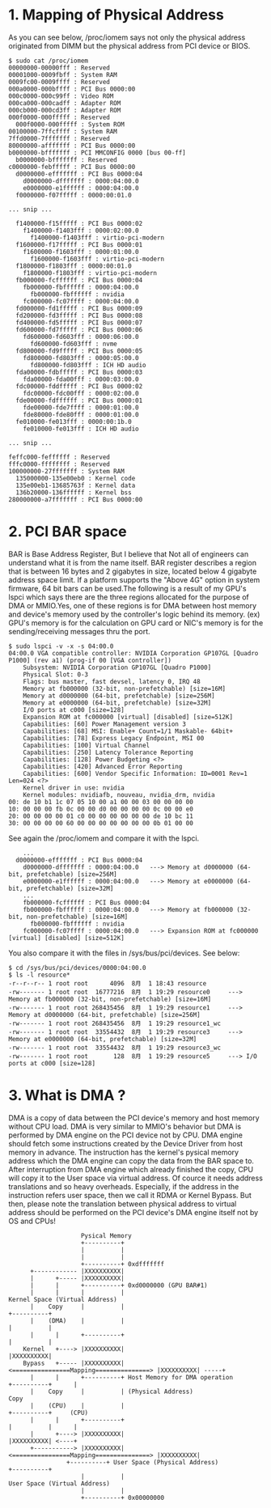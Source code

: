 # 1. Mapping of Physical Address
As you can see below, /proc/iomem says not only the physical address originated from DIMM but the physical address from PCI device or BIOS.
```
$ sudo cat /proc/iomem 
00000000-00000fff : Reserved
00001000-0009fbff : System RAM
0009fc00-0009ffff : Reserved
000a0000-000bffff : PCI Bus 0000:00
000c0000-000c99ff : Video ROM
000ca000-000cadff : Adapter ROM
000cb000-000cd3ff : Adapter ROM
000f0000-000fffff : Reserved
  000f0000-000fffff : System ROM
00100000-7ffcffff : System RAM
7ffd0000-7fffffff : Reserved
80000000-afffffff : PCI Bus 0000:00
b0000000-bfffffff : PCI MMCONFIG 0000 [bus 00-ff]
  b0000000-bfffffff : Reserved
c0000000-febfffff : PCI Bus 0000:00
  d0000000-efffffff : PCI Bus 0000:04
    d0000000-dfffffff : 0000:04:00.0
    e0000000-e1ffffff : 0000:04:00.0
  f0000000-f07fffff : 0000:00:01.0

... snip ...

  f1400000-f15fffff : PCI Bus 0000:02
    f1400000-f1403fff : 0000:02:00.0
      f1400000-f1403fff : virtio-pci-modern
  f1600000-f17fffff : PCI Bus 0000:01
    f1600000-f1603fff : 0000:01:00.0
      f1600000-f1603fff : virtio-pci-modern
  f1800000-f1803fff : 0000:00:01.0
    f1800000-f1803fff : virtio-pci-modern
  fb000000-fcffffff : PCI Bus 0000:04
    fb000000-fbffffff : 0000:04:00.0
      fb000000-fbffffff : nvidia
    fc000000-fc07ffff : 0000:04:00.0
  fd000000-fd1fffff : PCI Bus 0000:09
  fd200000-fd3fffff : PCI Bus 0000:08
  fd400000-fd5fffff : PCI Bus 0000:07
  fd600000-fd7fffff : PCI Bus 0000:06
    fd600000-fd603fff : 0000:06:00.0
      fd600000-fd603fff : nvme
  fd800000-fd9fffff : PCI Bus 0000:05
    fd800000-fd803fff : 0000:05:00.0
      fd800000-fd803fff : ICH HD audio
  fda00000-fdbfffff : PCI Bus 0000:03
    fda00000-fda00fff : 0000:03:00.0
  fdc00000-fddfffff : PCI Bus 0000:02
    fdc00000-fdc00fff : 0000:02:00.0
  fde00000-fdffffff : PCI Bus 0000:01
    fde00000-fde7ffff : 0000:01:00.0
    fde80000-fde80fff : 0000:01:00.0
  fe010000-fe013fff : 0000:00:1b.0
    fe010000-fe013fff : ICH HD audio
    
... snip ...

feffc000-feffffff : Reserved
fffc0000-ffffffff : Reserved
100000000-27fffffff : System RAM
  135000000-135e00eb0 : Kernel code
  135e00eb1-13685763f : Kernel data
  136b20000-136ffffff : Kernel bss
280000000-a7fffffff : PCI Bus 0000:00
```
# 2. PCI BAR space
BAR is Base Address Register, But I believe that Not all of engineers can understand what it is from the name itself. BAR register describes a region that is between 16 bytes and 2 gigabytes in size, located below 4 gigabyte address space limit. If a platform supports the "Above 4G" option in system firmware, 64 bit bars can be used.The following is a result of my GPU's lspci which says there are the three regions allocated for the purpose of DMA or MMIO.Yes, one of these regions is for DMA between host memory and device's memory used by the controller's logic behind its memory.
(ex) GPU's memory is for the calculation on GPU card or NIC's memory is for the sending/receiving messages thru the port.
```
$ sudo lspci -v -x -s 04:00.0
04:00.0 VGA compatible controller: NVIDIA Corporation GP107GL [Quadro P1000] (rev a1) (prog-if 00 [VGA controller])
	Subsystem: NVIDIA Corporation GP107GL [Quadro P1000]
	Physical Slot: 0-3
	Flags: bus master, fast devsel, latency 0, IRQ 48
	Memory at fb000000 (32-bit, non-prefetchable) [size=16M]
	Memory at d0000000 (64-bit, prefetchable) [size=256M]
	Memory at e0000000 (64-bit, prefetchable) [size=32M]
	I/O ports at c000 [size=128]
	Expansion ROM at fc000000 [virtual] [disabled] [size=512K]
	Capabilities: [60] Power Management version 3
	Capabilities: [68] MSI: Enable+ Count=1/1 Maskable- 64bit+
	Capabilities: [78] Express Legacy Endpoint, MSI 00
	Capabilities: [100] Virtual Channel
	Capabilities: [250] Latency Tolerance Reporting
	Capabilities: [128] Power Budgeting <?>
	Capabilities: [420] Advanced Error Reporting
	Capabilities: [600] Vendor Specific Information: ID=0001 Rev=1 Len=024 <?>
	Kernel driver in use: nvidia
	Kernel modules: nvidiafb, nouveau, nvidia_drm, nvidia
00: de 10 b1 1c 07 05 10 00 a1 00 00 03 00 00 00 00
10: 00 00 00 fb 0c 00 00 d0 00 00 00 00 0c 00 00 e0
20: 00 00 00 00 01 c0 00 00 00 00 00 00 de 10 bc 11
30: 00 00 00 00 60 00 00 00 00 00 00 00 0b 01 00 00
```

See again the /proc/iomem and compare it with the lspci.
```
    ...
  d0000000-efffffff : PCI Bus 0000:04
    d0000000-dfffffff : 0000:04:00.0   ---> Memory at d0000000 (64-bit, prefetchable) [size=256M]
    e0000000-e1ffffff : 0000:04:00.0   ---> Memory at e0000000 (64-bit, prefetchable) [size=32M]
    ...
    fb000000-fcffffff : PCI Bus 0000:04
    fb000000-fbffffff : 0000:04:00.0   ---> Memory at fb000000 (32-bit, non-prefetchable) [size=16M]
      fb000000-fbffffff : nvidia
    fc000000-fc07ffff : 0000:04:00.0   ---> Expansion ROM at fc000000 [virtual] [disabled] [size=512K]
```

You also compare it with the files in /sys/bus/pci/devices. See below:
```
$ cd /sys/bus/pci/devices/0000:04:00.0
$ ls -l resource*
-r--r--r-- 1 root root      4096  8月  1 18:43 resource
-rw------- 1 root root  16777216  8月  1 19:29 resource0     ---> Memory at fb000000 (32-bit, non-prefetchable) [size=16M]
-rw------- 1 root root 268435456  8月  1 19:29 resource1     ---> Memory at d0000000 (64-bit, prefetchable) [size=256M]
-rw------- 1 root root 268435456  8月  1 19:29 resource1_wc
-rw------- 1 root root  33554432  8月  1 19:29 resource3     ---> Memory at e0000000 (64-bit, prefetchable) [size=32M]
-rw------- 1 root root  33554432  8月  1 19:29 resource3_wc
-rw------- 1 root root       128  8月  1 19:29 resource5     ---> I/O ports at c000 [size=128]
```
# 3. What is DMA ?
DMA is a copy of data between the PCI device's memory and host memory without CPU load. 
DMA is very similar to MMIO's behavior but DMA is performed by DMA engine on the PCI device not by CPU. 
DMA engine should fetch some instructions created by the Device Driver from host memory in advance.
The instruction has the kernel's pysical memory address which the DMA engine can copy the data from the BAR space to.
After interruption from DMA engine which already finished the copy, CPU will copy it to the User space via virtual address. Of cource it needs address translations and so heavy overheads.
Especially, if the address in the instruction refers user space, then we call it RDMA or Kernel Bypass. But then, please note the translation between physical address to virtual address should be performed on the PCI device's DMA engine itself not by OS and CPUs!
```
                    Pysical Memory
                    +----------+
                    |          |
                    |          |
                    +----------+ 0xdfffffff
      +------------ |XXXXXXXXXX|
      |      +----- |XXXXXXXXXX|
      |      |      +----------+ 0xd0000000 (GPU BAR#1)
      |      |      |          |                                          Kernel Space (Virtual Address)
      |    Copy     |          |                                          +----------+
      |    (DMA)    |          |                                          |          |
      |      |      +----------+                                          |          | 
    Kernel   +----> |XXXXXXXXXX|                                          |XXXXXXXXXX|
    Bypass   +----- |XXXXXXXXXX| <================Mapping===============> |XXXXXXXXXX| -----+
      |      |      +----------+ Host Memory for DMA operation            +----------+      |
      |    Copy     |          | (Physical Address)                                        Copy
      |    (CPU)    |          |                                          +----------+     (CPU)
      |      |      +----------+                                          |          |      |
      |      +----> |XXXXXXXXXX|                                          |XXXXXXXXXX| <----+
      +-----------> |XXXXXXXXXX| <================Mapping===============> |XXXXXXXXXX|
	            +----------+ User Space (Physical Address)            +----------+
                    |          |                                          User Space (Virtual Address)
                    |          |
                    +----------+ 0x00000000
```
